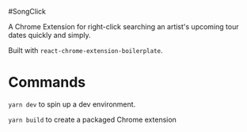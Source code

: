 #SongClick

A Chrome Extension for right-click searching an artist's upcoming tour dates quickly and simply.

Built with `react-chrome-extension-boilerplate`.

# Commands

`yarn dev` to spin up a dev environment.

`yarn build` to create a packaged Chrome extension
